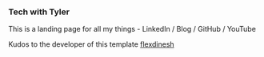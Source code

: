 ### Tech with Tyler

This is a landing page for all my things
    - LinkedIn / Blog / GitHub / YouTube

Kudos to the developer of this template [flexdinesh](https://github.com/flexdinesh/dev-landing-page)